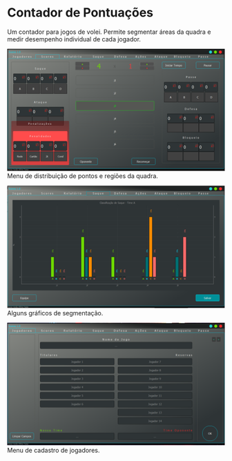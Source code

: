 # Contador de Pontuações
Um contador para jogos de volei. Permite segmentar áreas da quadra e medir desempenho individual de cada jogador.

![Interface](scout.png)
Menu de distribuição de pontos e regiões da quadra.

![Interface](graphs.png)
Alguns gráficos de segmentação.

![Interface](menu.png)
Menu de cadastro de jogadores.

